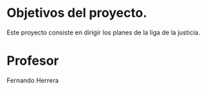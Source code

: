 # Objetivos del proyecto.
Este proyecto consiste en dirigir los planes de la liga de la justicia. 

# Profesor
Fernando Herrera
